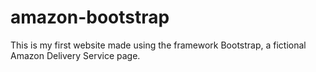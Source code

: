 # amazon-bootstrap
 This is my first website made using the framework Bootstrap, a fictional Amazon Delivery Service page.
